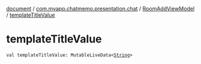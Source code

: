 [document](../../index.md) / [com.myapp.chatmemo.presentation.chat](../index.md) / [RoomAddViewModel](index.md) / [templateTitleValue](./template-title-value.md)

# templateTitleValue

`val templateTitleValue: MutableLiveData<`[`String`](https://kotlinlang.org/api/latest/jvm/stdlib/kotlin/-string/index.html)`>`